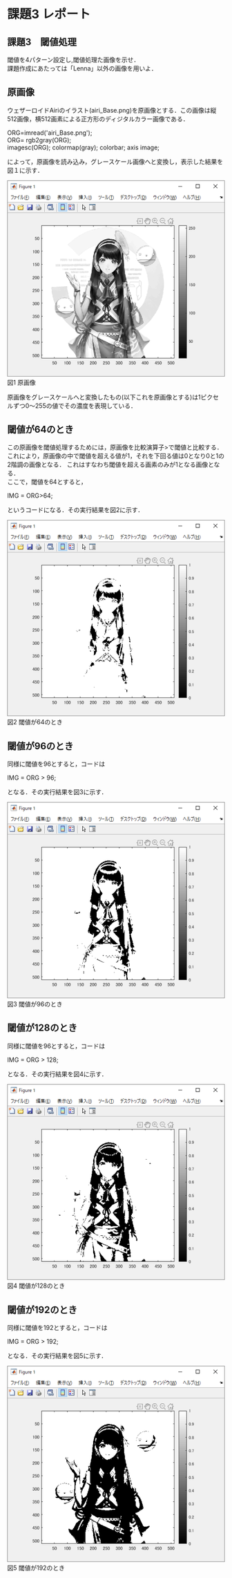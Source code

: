 # 課題3 レポート
## 課題3　閾値処理
閾値を4パターン設定し,閾値処理た画像を示せ．  
課題作成にあたっては「Lenna」以外の画像を用いよ．  

## 原画像
ウェザーロイドAiriのイラスト(airi_Base.png)を原画像とする．この画像は縦512画像，横512画素による正方形のディジタルカラー画像である．

ORG=imread('airi_Base.png');  
ORG= rgb2gray(ORG);  
imagesc(ORG); colormap(gray); colorbar; axis image;  

によって，原画像を読み込み，グレースケール画像へと変換し，表示した結果を図１に示す．  

![原画像](/image/kadai3/kadai3_org_img.png?raw=true)  
図1 原画像  

原画像をグレースケールへと変換したもの(以下これを原画像とする)は1ピクセルずつ0～255の値でその濃度を表現している．  

## 閾値が64のとき
この原画像を閾値処理するためには，原画像を比較演算子>で閾値と比較する．  
これにより，原画像の中で閾値を超える値が1，それを下回る値は0となり0と1の2階調の画像となる．
これはすなわち閾値を超える画素のみが1となる画像となる．  
ここで，閾値を64とすると，

IMG = ORG>64;  

というコードになる．その実行結果を図2に示す．  

![閾値が64のとき](/image/kadai3/kadai3_th64.png?raw=true)  
図2 閾値が64のとき    

## 閾値が96のとき
同様に閾値を96とすると，コードは  

IMG = ORG > 96;

となる．その実行結果を図3に示す．   

![閾値が96のとき](/image/kadai3/kadai3_th96.png?raw=true)  
図3 閾値が96のとき  

## 閾値が128のとき
同様に閾値を96とすると，コードは  

IMG = ORG > 128;

となる．その実行結果を図4に示す．   

![閾値が128のとき](/image/kadai3/kadai3_th128.png?raw=true)  
図4 閾値が128のとき  

## 閾値が192のとき
同様に閾値を192とすると，コードは  

IMG = ORG > 192;

となる．その実行結果を図5に示す．   

![閾値が192のとき](/image/kadai3/kadai3_th192.png?raw=true)  
図5 閾値が192のとき  
